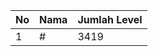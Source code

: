 | No | Nama            | Jumlah Level |
|----|-----------------|--------------|
| 1  | #    |    3419        |
